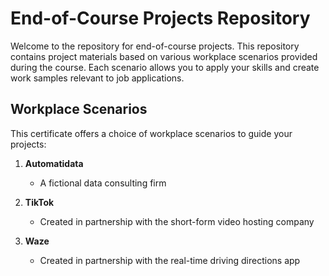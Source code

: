 # End-of-Course Projects Repository

Welcome to the repository for end-of-course projects. This repository contains project materials based on various workplace scenarios provided during the course. Each scenario allows you to apply your skills and create work samples relevant to job applications.

## Workplace Scenarios

This certificate offers a choice of workplace scenarios to guide your projects:

1. **Automatidata**
   - A fictional data consulting firm

2. **TikTok**
   - Created in partnership with the short-form video hosting company

3. **Waze**
   - Created in partnership with the real-time driving directions app
